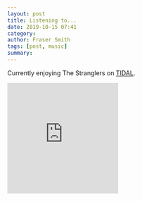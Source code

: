 ```yaml
---
layout: post
title: Listening to...
date: 2019-10-15 07:41
category:
author: Fraser Smith
tags: [post, music]
summary:
---
```


Currently enjoying The Stranglers on [TIDAL](https://tidal.com).

<div style="position: relative; padding-bottom: 50%; height: 0; overflow: hidden; max-width: 50%;"><iframe src="https://embed.tidal.com/albums/34052236?layout=gridify" frameborder="0" allowfullscreen style="position: absolute; top: 0; left: 0; width: 100%; height: 1px; min-height: 100%; margin: 0 auto;"></iframe></div>